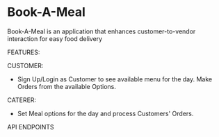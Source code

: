 # Book-A-Meal
Book-A-Meal is an application that enhances customer-to-vendor interaction for easy food delivery

FEATURES:

CUSTOMER:
- Sign Up/Login as Customer to see available menu for the day. Make Orders from the available Options.

CATERER:
- Set Meal options for the day and process Customers' Orders.

API ENDPOINTS
